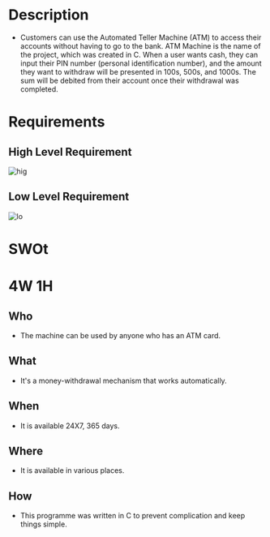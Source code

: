 # Description
* Customers can use the Automated Teller Machine (ATM) to access their accounts without having to go to the bank. ATM Machine is the name of the project, which was created in C. When a user wants cash, they can input their PIN number (personal identification number), and the amount they want to withdraw will be presented in 100s, 500s, and 1000s. The sum will be debited from their account once their withdrawal was completed.
# Requirements

## High Level Requirement

![hig](https://user-images.githubusercontent.com/46900710/152701750-a044441d-a53b-4550-aad2-49a328a45844.jpg)





## Low Level Requirement

![lo](https://user-images.githubusercontent.com/46900710/152701760-ccf2db7c-9d41-4c1f-aaa2-c1fd2aae5f37.jpg)



# SWOt



# 4W 1H
## Who
* The machine can be used by anyone who has an ATM card.
## What
* It's a money-withdrawal mechanism that works automatically.
## When
* It is available 24X7, 365 days.
## Where
* It is available in various places.
## How
* This programme was written in C to prevent complication and keep things simple.
